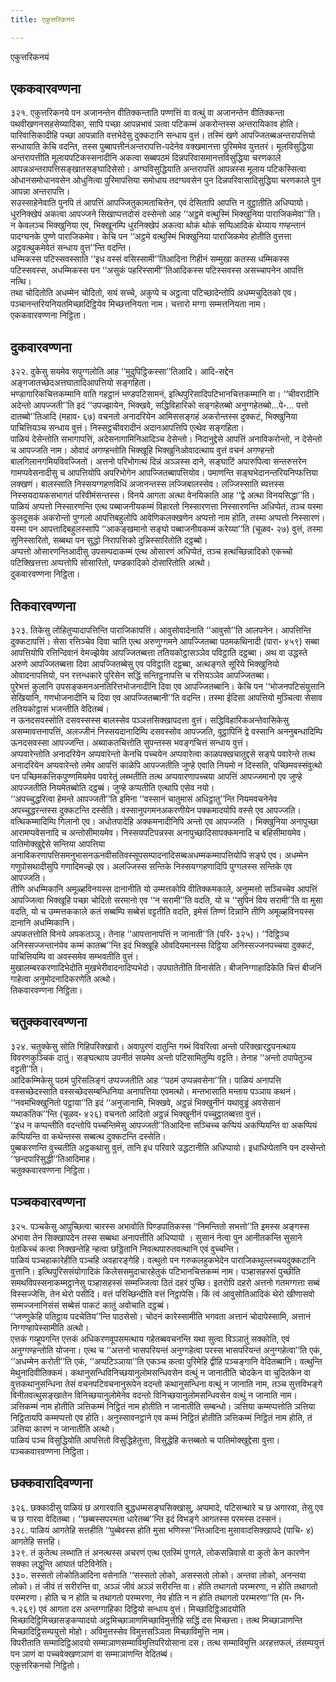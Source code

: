 ```yaml
---
title: एकुत्तरिकनयं

---
```

एकुत्तरिकनयं  


## एककवारवण्णना

३२१. एकुत्तरिकनये पन अजानन्तेन वीतिक्कन्ताति पण्णत्तिं वा वत्थुं वा अजानन्तेन वीतिक्कन्ता पथवीखणनसहसेय्यादिका, सापि पच्छा आपन्नभावं ञत्वा पटिकम्मं अकरोन्तस्स अन्तरायिकाव होति।  
पारिवासिकादीहि पच्छा आपन्नाति वत्तभेदेसु दुक्कटानि सन्धाय वुत्तं। तस्मिं खणे आपज्जितब्बअन्तरापत्तियो सन्धायाति केचि वदन्ति, तस्स पुब्बापत्तीनंअन्तरापत्ति-पदेनेव वक्खमानत्ता पुरिममेव युत्ततरं। मूलविसुद्धिया अन्तरापत्तीति मूलायपटिकस्सनादीनि अकत्वा सब्बपठमं दिन्नपरिवासमानत्तविसुद्धिया चरणकाले आपन्नअन्तरापत्तिसङ्खातसङ्घादिसेसो। अग्घविसुद्धियाति अन्तरापत्तिं आपन्नस्स मूलाय पटिकस्सित्वा ओधानसमोधानवसेन ओधुनित्वा पुरिमापत्तिया समोधाय तदग्घवसेन पुन दिन्नपरिवासादिसुद्धिया चरणकाले पुन आपन्ना अन्तरापत्ति।  
सउस्साहेनेवाति पुनपि तं आपत्तिं आपज्जितुकामताचित्तेन, एवं देसितापि आपत्ति न वुट्ठातीति अधिप्पायो। धुरनिक्खेपं अकत्वा आपज्जने सिखाप्पत्तदोसं दस्सेन्तो आह ‘‘अट्ठमे वत्थुस्मिं भिक्खुनिया पाराजिकमेवा’’ति। न केवलञ्च भिक्खुनिया एव, भिक्खूनम्पि धुरनिक्खेपं अकत्वा थोकं थोकं सप्पिआदिकं थेय्याय गण्हन्तानं पादग्घनके पुण्णे पाराजिकमेव। केचि पन ‘‘अट्ठमे वत्थुस्मिं भिक्खुनिया पाराजिकमेव होतीति वुत्तत्ता अट्ठवत्थुकमेवेतं सन्धाय वुत्त’’न्ति वदन्ति।  
धम्मिकस्स पटिस्सवस्साति ‘‘इध वस्सं वसिस्सामी’’तिआदिना गिहीनं सम्मुखा कतस्स धम्मिकस्स पटिस्सवस्स, अधम्मिकस्स पन ‘‘असुकं पहरिस्सामी’’तिआदिकस्स पटिस्सवस्स असच्चापनेन आपत्ति नत्थि।  
तथा चोदितोति अधम्मेन चोदितो, सयं सच्चे, अकुप्पे च अट्ठत्वा पटिच्छादेन्तोपि अधम्मचुदितको एव। पञ्चानन्तरियनियतमिच्छादिट्ठियेव मिच्छत्तनियता नाम। चत्तारो मग्गा सम्मत्तनियता नाम।  
एककवारवण्णना निट्ठिता।  


## दुकवारवण्णना

३२२. दुकेसु सयमेव सपुग्गलोति आह ‘‘मुदुपिट्ठिकस्सा’’तिआदि। आदि-सद्देन अङ्गजातच्छेदअत्तघातादिआपत्तियो सङ्गहिता।  
भण्डागारिकचित्तकम्मानि वाति गहट्ठानं भण्डपटिसामनं, इत्थिपुरिसादिपटिभानचित्तकम्मानि वा। ‘‘चीवरादीनि अदेन्तो आपज्जती’’ति इदं ‘‘उपज्झायेन, भिक्खवे, सद्धिविहारिको सङ्गहेतब्बो अनुग्गहेतब्बो…पे॰… पत्तो दातब्बो’’तिआदि (महाव॰ ६७) वचनतो अनादरियेन आमिससङ्गहं अकरोन्तस्स दुक्कटं, भिक्खुनिया पाचित्तियञ्च सन्धाय वुत्तं। निस्सट्ठचीवरादीनं अदानआपत्तिपि एत्थेव सङ्गहिता।  
पाळियं देसेन्तोति सभागापत्तिं, अदेसनागामिनिआदिञ्च देसेन्तो। निदानुद्देसे आपत्तिं अनाविकरोन्तो, न देसेन्तो च आपज्जति नाम। ओवादं अगण्हन्तोति भिक्खूहि भिक्खुनिओवादत्थाय वुत्तं वचनं अगण्हन्तो बालगिलानगमियविवज्जितो। अत्तनो परिभोगत्थं दिन्नं अञ्ञस्स दाने, सङ्घाटिं अपारुपित्वा सन्तरुत्तरेन गामप्पवेसनादीसु च आपत्तियोपि अपरिभोगेन आपज्जितब्बापत्तियोव। पमाणन्ति सङ्घभेदानन्तरियनिप्फत्तिया लक्खणं। बालस्साति निस्सयग्गहणविधिं अजानन्तस्स लज्जिबालस्सेव। लज्जिस्साति ब्यत्तस्स निस्सयदायकसभागतं परिवीमंसन्तस्स। विनये आगता अत्था वेनयिकाति आह ‘‘द्वे अत्था विनयसिद्धा’’ति।  
पाळियं अप्पत्तो निस्सारणन्ति एत्थ पब्बाजनीयकम्मं विहारतो निस्सारणत्ता निस्सारणन्ति अधिप्पेतं, तञ्च यस्मा कुलदूसकं अकरोन्तो पुग्गलो आपत्तिबहुलोपि आवेणिकलक्खणेन अप्पत्तो नाम होति, तस्मा अप्पत्तो निस्सारणं। यस्मा पन आपत्तादिबहुलस्सापि ‘‘आकङ्खमानो सङ्घो पब्बाजनीयकम्मं करेय्या’’ति (चूळव॰ २७) वुत्तं, तस्मा सुनिस्सारितो, सब्बथा पन सुद्धो निरापत्तिको दुन्निस्सारितोति दट्ठब्बो।  
अप्पत्तो ओसारणन्तिआदीसु उपसम्पदाकम्मं एत्थ ओसारणं अधिप्पेतं, तञ्च हत्थच्छिन्नादिको एकच्चो पटिक्खित्तत्ता अप्पत्तोपि सोसारितो, पण्डकादिको दोसारितोति अत्थो।  
दुकवारवण्णना निट्ठिता।  


## तिकवारवण्णना

३२३. तिकेसु लोहितुप्पादापत्तिन्ति पाराजिकापत्तिं। आवुसोवादेनाति ‘‘आवुसो’’ति आलपनेन। आपत्तिन्ति दुक्कटापत्तिं। सेसा रत्तिञ्चेव दिवा चाति एत्थ अरुणुग्गमने आपज्जितब्बा पठमकथिनादी (पारा॰ ४५९) सब्बा आपत्तियोपि रत्तिन्दिवानं वेमज्झेयेव आपज्जितब्बत्ता ततियकोट्ठासञ्ञेव पविट्ठाति दट्ठब्बा। अथ वा उद्धस्ते अरुणे आपज्जितब्बत्ता दिवा आपज्जितब्बेसु एव पविट्ठाति दट्ठब्बा, अत्थङ्गते सूरिये भिक्खुनियो ओवादनापत्तियो, पन रत्तन्धकारे पुरिसेन सद्धिं सन्तिट्ठनापत्ति च रत्तियञ्ञेव आपज्जितब्बा।  
पुरेभत्तं कुलानि उपसङ्कमनअनतिरित्तभोजनादीनि दिवा एव आपज्जितब्बानि। केचि पन ‘‘भोजनपटिसंयुत्तानि सेखियानि, गणभोजनादीनि च दिवा एव आपज्जितब्बानी’’ति वदन्ति। तस्मा ईदिसा आपत्तियो मुञ्चित्वा सेसाव ततियकोट्ठासं भजन्तीति वेदितब्बं।  
न ऊनदसवस्सोति दसवस्सस्स बालस्सेव पञ्ञत्तसिक्खापदत्ता वुत्तं। सद्धिविहारिकअन्तेवासिकेसु असम्मावत्तनापत्तिं, अलज्जीनं निस्सयदानादिम्पि दसवस्सोव आपज्जति, वुट्ठापिनिं द्वे वस्सानि अननुबन्धादिम्पि ऊनदसवस्सा आपज्जन्ति। अब्याकतचित्तोति सुपन्तस्स भवङ्गचित्तं सन्धाय वुत्तं।  
अप्पवारेन्तोति अनादरियेन अप्पवारेन्तो केनचि पच्चयेन अप्पवारेत्वा काळपक्खचातुद्दसे सङ्घे पवारेन्ते तत्थ अनादरियेन अप्पवारेन्तो तमेव आपत्तिं काळेपि आपज्जतीति जुण्हे एवाति नियमो न दिस्सति, पच्छिमवस्संवुत्थो पन पच्छिमकत्तिकपुण्णमियमेव पवारेतुं लब्भतीति तत्थ अप्पवारणापच्चया आपत्तिं आपज्जमानो एव जुण्हे आपज्जतीति नियमेतब्बोति दट्ठब्बं। जुण्हे कप्पतीति एत्थापि एसेव नयो।  
‘‘अपच्चुद्धरित्वा हेमन्ते आपज्जती’’ति इमिना ‘‘वस्सानं चातुमासं अधिट्ठातु’’न्ति नियमवचनेनेव अपच्चुद्धरन्तस्स दुक्कटन्ति दस्सेति। वस्सानुपगमनअकरणीयेन पक्कमादयोपि वस्से एव आपज्जति। वत्थिकम्मादिम्पि गिलानो एव। अधोतपादेहि अक्कमनादीनिपि अन्तो एव आपज्जति । भिक्खुनिया अनापुच्छा आरामप्पवेसनादि च अन्तोसीमायमेव। निस्सयपटिपन्नस्स अनापुच्छादिसापक्कमनादि च बहिसीमायमेव। पातिमोक्खुद्देसे सन्तिया आपत्तिया अनाविकरणापत्तिसमनुभासनऊनवीसतिवस्सूपसम्पादनादिसब्बअधम्मकम्मापत्तियोपि सङ्घे एव। अधम्मेन गणुपोसथादीसुपि गणादिमज्झे एव। अलज्जिस्स सन्तिके निस्सयग्गहणादिपि पुग्गलस्स सन्तिके एव आपज्जति।  
तीणि अधम्मिकानि अमूळ्हविनयस्स दानानीति यो उम्मत्तकोपि वीतिक्कमकाले, अनुम्मत्तो सञ्चिच्चेव आपत्तिं आपज्जित्वा भिक्खूहि पच्छा चोदितो सरमानो एव ‘‘न सरामी’’ति वदति, यो च ‘‘सुपिनं विय सरामी’’ति वा मुसा वदति, यो च उम्मत्तककाले कतं सब्बम्पि सब्बेसं वट्टतीति वदति, इमेसं तिण्णं दिन्नानि तीणि अमूळ्हविनयस्स दानानि अधम्मिकानि।  
अपकतत्तोति विनये अपकतञ्ञू। तेनाह ‘‘आपत्तानापत्तिं न जानाती’’ति (परि॰ ३२५)। ‘‘दिट्ठिञ्च अनिस्सज्जन्तानंयेव कम्मं कातब्ब’’न्ति इदं भिक्खूहि ओवदियमानस्स दिट्ठिया अनिस्सज्जनपच्चया दुक्कटं, पाचित्तियम्पि वा अवस्समेव सम्भवतीति वुत्तं।  
मुखालम्बरकरणादिभेदोति मुखभेरीवादनादिप्पभेदो। उपघातेतीति विनासेति। बीजनिग्गाहादिकेति चित्तं बीजनिं गाहेत्वा अनुमोदनादिकरणेति अत्थो।  
तिकवारवण्णना निट्ठिता।  


## चतुक्कवारवण्णना

३२४. चतुक्केसु सोति गिहिपरिक्खारो। अवापुरणं दातुन्ति गब्भं विवरित्वा अन्तो परिक्खारट्ठपनत्थाय विवरणकुञ्चिकं दातुं। सङ्घत्थाय उपनीतं सयमेव अन्तो पटिसामितुम्पि वट्टति। तेनाह ‘‘अन्तो ठपापेतुञ्च वट्टती’’ति।  
आदिकम्मिकेसु पठमं पुरिसलिङ्गं उप्पज्जतीति आह ‘‘पठमं उप्पन्नवसेना’’ति। पाळियं अनापत्ति वस्सच्छेदस्साति वस्सच्छेदसम्बन्धिनिया अनापत्तिया एवमत्थो। मन्तभासाति मन्ताय पञ्ञाय कथनं। ‘‘नवमभिक्खुनितो पट्ठाया’’ति इदं ‘‘अनुजानामि, भिक्खवे, अट्ठन्नं भिक्खुनीनं यथावुड्ढं अवसेसानं यथाकतिक’’न्ति (चूळव॰ ४२६) वचनतो आदितो अट्ठन्नं भिक्खुनीनं पच्चुट्ठातब्बत्ता वुत्तं।  
‘‘इध न कप्पन्तीति वदन्तोपि पच्चन्तिमेसु आपज्जती’’तिआदिना सञ्चिच्च कप्पियं अकप्पियन्ति वा अकप्पियं कप्पियन्ति वा कथेन्तस्स सब्बत्थ दुक्कटन्ति दस्सेति।  
पुब्बकरणन्ति वुच्चतीति अट्ठकथासु वुत्तं, तानि इध परिवारे उद्धटानीति अधिप्पायो। इधाधिप्पेतानि पन दस्सेन्तो ‘‘छन्दपारिसुद्धी’’तिआदिमाह।  
चतुक्कवारवण्णना निट्ठिता।  


## पञ्चकवारवण्णना

३२५. पञ्चकेसु आपुच्छित्वा चारस्स अभावोति पिण्डपातिकस्स ‘‘निमन्तितो सभत्तो’’ति इमस्स अङ्गस्स अभावा तेन सिक्खापदेन तस्स सब्बथा अनापत्तीति अधिप्पायो । सुसानं नेत्वा पुन आनीतकन्ति सुसाने पेतकिच्चं कत्वा निक्खन्तेहि न्हत्वा छड्डितानि निवत्थपारुतवत्थानि एवं वुच्चन्ति।  
पाळियं पञ्चहाकारेहीति पञ्चहि अवहारङ्गेहि। वत्थुतो पन गरुकलहुकभेदेन पाराजिकथुल्लच्चयदुक्कटानि वुत्तानि। इत्थिपुरिससंयोगादिकं किलेससमुदाचारहेतुकं पटिभानचित्तकम्मं नाम। पञ्हासहस्सं पुच्छीति समथविपस्सनाकम्मट्ठानेसु पञ्हासहस्सं सम्मज्जित्वा ठितं दहरं पुच्छि। इतरोपि दहरो अत्तनो गतमग्गत्ता सब्बं विस्सज्जेसि, तेन थेरो पसीदि। वत्तं परिच्छिन्दीति वत्तं निट्ठापेसि। किं त्वं आवुसोतिआदिकं थेरो खीणासवो सम्मज्जनानिसंसं सब्बेसं पाकटं कातुं अवोचाति दट्ठब्बं।  
‘‘जण्णुकेहि पतिट्ठाय पदचेतिय’’न्ति पाठसेसो। चोदनं कारेस्सामीति भगवता अत्तानं चोदापेस्सामि, अत्तानं निग्गण्हापेस्सामीति अत्थो।  
एत्तकं गय्हूपगन्ति एत्तकं अधिकरणवूपसमत्थाय गहेतब्बवचनन्ति यथा सुत्वा विञ्ञातुं सक्कोति, एवं अनुग्गण्हन्तोति योजना। एत्थ च ‘‘अत्तनो भासपरियन्तं अनुग्गहेत्वा परस्स भासपरियन्तं अनुग्गहेत्वा’’ति एकं, ‘‘अधम्मेन करोती’’ति एकं, ‘‘अप्पटिञ्ञाया’’ति एकञ्च कत्वा पुरिमेहि द्वीहि पञ्चङ्गानि वेदितब्बानि। वत्थुन्ति मेथुनादिवीतिक्कमं। कथानुसन्धिविनिच्छयानुलोमसन्धिवसेन वत्थुं न जानातीति चोदकेन वा चुदितकेन वा वुत्तकथानुसन्धिना तेसं वचनपटिवचनानुरूपेन वदन्तो कथानुसन्धिना वत्थुं न जानाति नाम, तञ्च सुत्तविभङ्गे विनीतवत्थुसङ्खातेन विनिच्छयानुलोमेनेव वदन्तो विनिच्छयानुलोमसन्धिवसेन वत्थुं न जानाति नाम। ञत्तिकम्मं नाम होतीति ञत्तिकम्मं निट्ठितं नाम होतीति न जानातीति सम्बन्धो। ञत्तिया कम्मप्पत्तोति ञत्तिया निट्ठितायपि कम्मप्पत्तो एव होति। अनुस्सावनट्ठाने एव कम्मं निट्ठितं होतीति ञत्तिकम्मं निट्ठितं नाम होति, तं ञत्तिया कारणं न जानातीति अत्थो।  
पाळियं पञ्च विसुद्धियोति आपत्तितो विसुद्धिहेतुत्ता, विसुद्धेहि कत्तब्बतो च पातिमोक्खुद्देसा वुत्ता।  
पञ्चकवारवण्णना निट्ठिता।  


## छक्कवारादिवण्णना

३२६. छक्कादीसु पाळियं छ अगारवाति बुद्धधम्मसङ्घसिक्खासु, अप्पमादे, पटिसन्थारे च छ अगारवा, तेसु एव च छ गारवा वेदितब्बा। ‘‘छब्बस्सपरमता धारेतब्ब’’न्ति इदं विभङ्गे आगतस्स परमस्स दस्सनं।  
३२८. पाळियं आगतेहि सत्तहीति ‘‘पुब्बेवस्स होति मुसा भणिस्स’’न्तिआदिना मुसावादसिक्खापदे (पाचि॰ ४) आगतेहि सत्तहि।  
३२९. तं कुतेत्थ लब्भाति तं अनत्थस्स अचरणं एत्थ एतस्मिं पुग्गले, लोकसन्निवासे वा कुतो केन कारणेन सक्का लद्धुन्ति आघातं पटिविनेति।  
३३०. सस्सतो लोकोतिआदिना वसेनाति ‘‘सस्सतो लोको, असस्सतो लोको। अन्तवा लोको, अनन्तवा लोको। तं जीवं तं सरीरन्ति वा, अञ्ञं जीवं अञ्ञं सरीरन्ति वा। होति तथागतो परम्मरणा, न होति तथागतो परम्मरणा। होति च न होति च तथागतो परम्मरणा, नेव होति न न होति तथागतो परम्मरणा’’ति (म॰ नि॰ १.२६९) एवं आगता दस अन्तग्गाहिका दिट्ठियो सन्धाय वुत्तं। मिच्छादिट्ठिआदयोति मिच्छादिट्ठिमिच्छासङ्कप्पादयो अट्ठमिच्छाञाणमिच्छाविमुत्तीहि सद्धिं दस मिच्छत्ता। तत्थ मिच्छाञाणन्ति मिच्छादिट्ठिसम्पयुत्तो मोहो। अविमुत्तस्सेव विमुत्तसञ्ञिता मिच्छाविमुत्ति नाम।  
विपरीताति सम्मादिट्ठिआदयो सम्माञाणसम्माविमुत्तिपरियोसाना दस। तत्थ सम्माविमुत्ति अरहत्तफलं, तंसम्पयुत्तं पन ञाणं वा पच्चवेक्खणञाणं वा सम्माञाणन्ति वेदितब्बं।  
एकुत्तरिकनयो निट्ठितो।  
